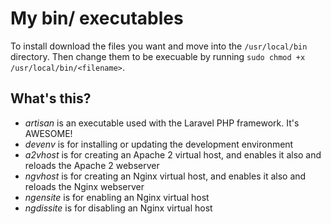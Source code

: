 My bin/ executables
===================
To install download the files you want and move into the ```/usr/local/bin``` directory. Then change them to be execuable by running ```sudo chmod +x /usr/local/bin/<filename>```.

What's this?
------------
- *artisan* is an executable used with the Laravel PHP framework. It's AWESOME!
- *devenv* is for installing or updating the development environment
- *a2vhost* is for creating an Apache 2 virtual host, and enables it also and reloads the Apache 2 webserver
- *ngvhost* is for creating an Nginx virtual host, and enables it also and reloads the Nginx webserver
- *ngensite* is for enabling an Nginx virtual host
- *ngdissite* is for disabling an Nginx virtual host

